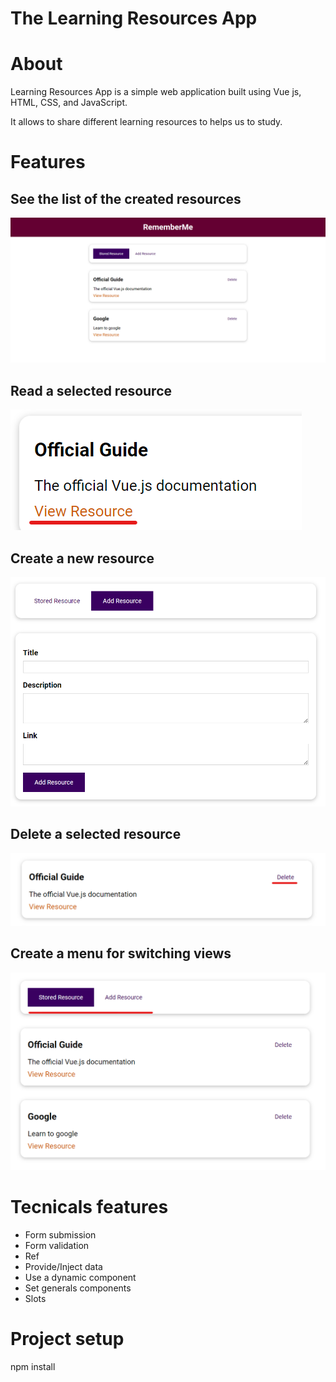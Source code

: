 # The Learning Resources App
# About
Learning Resources App is a simple web application built using Vue js, HTML, CSS, and JavaScript.

It allows to share different learning resources to helps us to study.

# Features

## See the list of the created resources
![Alt text](public/media/image.png)

## Read a selected resource

![Alt text](public/media/image-1.png)

## Create a new resource
![Alt text](public/media/image-2.png)

## Delete a selected resource
![Alt text](public/media/image-3.png)

## Create a menu for switching views
![Alt text](public/media/image-4.png)

# Tecnicals features
- Form submission
- Form validation
- Ref
- Provide/Inject data
- Use a dynamic component
- Set generals components
- Slots

# Project setup
npm install